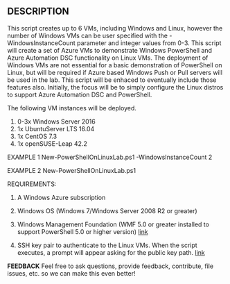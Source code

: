 ﻿## DESCRIPTION
This script creates up to 6 VMs, including Windows and Linux, however the number of Windows VMs can be user specified with the -WindowsInstanceCount parameter and integer values from 0-3. 
This script will create a set of Azure VMs to demonstrate Windows PowerShell and Azure Automation DSC functionality on Linux VMs. The deployment of Windows VMs are not essential for a basic demonstration of PowerShell on Linux, 
but will be required if Azure based Windows Push or Pull servers will be used in the lab. This script will be enhaced to eventually include those features also. 
Initially, the focus will be to simply configure the Linux distros to support Azure Automation DSC and PowerShell.  

The following VM instances will be deployed.
1) 0-3x Windows Server 2016
2) 1x UbuntuServer LTS 16.04
3) 1x CentOS 7.3
4) 1x openSUSE-Leap 42.2

EXAMPLE 1
New-PowerShellOnLinuxLab.ps1 -WindowsInstanceCount 2

EXAMPLE 2
New-PowerShellOnLinuxLab.ps1 

REQUIREMENTS:

1. A Windows Azure subscription

2. Windows OS (Windows 7/Windows Server 2008 R2 or greater)

3. Windows Management Foundation (WMF 5.0 or greater installed to support PowerShell 5.0 or higher version)
   [link](https://docs.microsoft.com/en-us/powershell/wmf/readme)

4. SSH key pair to authenticate to the Linux VMs. When the script executes, a prompt will appear asking for the public key path. 
   [link](https://docs.microsoft.com/en-us/azure/virtual-machines/linux/ssh-from-windows)

**FEEDBACK**
Feel free to ask questions, provide feedback, contribute, file issues, etc. so we can make this even better!